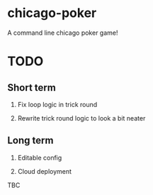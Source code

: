 # chicago-poker
A command line chicago poker game!


# TODO

## Short term

1. Fix loop logic in trick round

2. Rewrite trick round logic to look a bit neater


## Long term

1. Editable config

2. Cloud deployment

TBC

